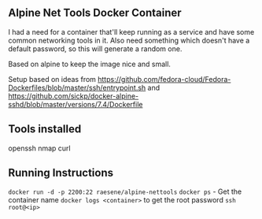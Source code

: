 Alpine Net Tools Docker Container
--

I had a need for a container that'll keep running as a service and have some common networking tools in it.
Also need something which doesn't have a default password, so this will generate a random one.

Based on alpine to keep the image nice and small.

Setup based on ideas from https://github.com/fedora-cloud/Fedora-Dockerfiles/blob/master/ssh/entrypoint.sh and
https://github.com/sickp/docker-alpine-sshd/blob/master/versions/7.4/Dockerfile

Tools installed
--
openssh
nmap
curl


Running Instructions
--
`docker run -d -p 2200:22 raesene/alpine-nettools`
`docker ps` - Get the container name
`docker logs <container>` to get the root password
`ssh root@<ip>` 

